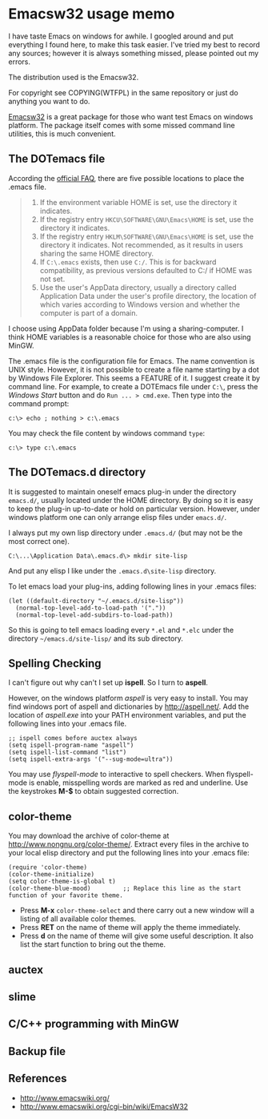Emacsw32 usage memo
===================

I have taste Emacs on windows for awhile. I googled around and put everything I found here, to make this task easier.
I've tried my best to record any sources; however it is always something missed, please pointed out my errors.

The distribution used is the Emacsw32.

For copyright see COPYING(WTFPL) in the same repository or just do anything you want to do.

[Emacsw32](http://ourcomments.org/Emacs/EmacsW32.html) is a great package for those who want test Emacs on windows platform.
The package itself comes with some missed command line utilities, this is much convenient.

The DOTemacs file
----

According the [official FAQ](http://www.gnu.org/software/emacs/windows/Installing-Emacs.html), there are five possible locations 
to place the .emacs file.

>1.    If the environment variable HOME is set, use the directory it indicates.
>2.    If the registry entry `HKCU\SOFTWARE\GNU\Emacs\HOME` is set, use the directory it indicates.
>3.    If the registry entry `HKLM\SOFTWARE\GNU\Emacs\HOME` is set, use the directory it indicates. Not recommended, as it results in users sharing the same HOME directory.
>4.    If `C:\.emacs` exists, then use `C:/`. This is for backward compatibility, as previous versions defaulted to C:/ if HOME was not set.
>5.    Use the user's AppData directory, usually a directory called Application Data under the user's profile directory, the location of which varies according to Windows version and whether the computer is part of a domain. 

I choose using AppData folder because I'm using a sharing-computer. I think HOME variables is a reasonable choice for those who are also using MinGW.

The .emacs file is the configuration file for Emacs. The name convention is UNIX style. However, it is not possible to create a file name starting by a dot by Windows File Explorer. This seems a FEATURE of it.
I suggest create it by command line. For example, to create a DOTEmacs file under `C:\`, press the *Windows Start* button and do `Run ... > cmd.exe`. Then type into the command prompt:
```
c:\> echo ; nothing > c:\.emacs
```
You may check the file content by windows command `type`:
```
c:\> type c:\.emacs
```

The DOTemacs.d directory
----

It is suggested to maintain oneself emacs plug-in under the directory `emacs.d/`, usually located under the HOME directory.
By doing so it is easy to keep the plug-in up-to-date or hold on particular version. 
However, under windows platform one can only arrange elisp files under `emacs.d/`. 

I always put my own lisp directory under `.emacs.d/` (but may not be the most correct one).

    C:\...\Application Data\.emacs.d\> mkdir site-lisp

And put any elisp I like under the `.emacs.d\site-lisp` directory.

To let emacs load your plug-ins, adding following lines in your .emacs files:

    (let ((default-directory "~/.emacs.d/site-lisp"))
      (normal-top-level-add-to-load-path '("."))
      (normal-top-level-add-subdirs-to-load-path))

So this is going to tell emacs loading every `*.el` and `*.elc` under the directory `~/emacs.d/site-lisp/` and its sub directory.

Spelling Checking
----

I can't figure out why can't I set up __ispell__. So I turn to __aspell__.

However, on the windows platform _aspell_ is very easy to install. You may find windows port of aspell and dictionaries by http://aspell.net/.
Add the location of _aspell.exe_ into your PATH environment variables, and put the following lines into your .emacs file.

    ;; ispell comes before auctex always
    (setq ispell-program-name "aspell")
    (setq ispell-list-command "list")
    (setq ispell-extra-args '("--sug-mode=ultra"))

You may use _flyspell-mode_ to interactive to spell checkers. 
When flyspell-mode is enable, misspelling words are marked as red and underline. 
Use the keystrokes <b>M-$</b> to obtain suggested correction.  

color-theme
----

You may download the archive of color-theme at http://www.nongnu.org/color-theme/.
Extract every files in the archive to your local elisp directory and put the following lines into your .emacs file:

    (require 'color-theme)
    (color-theme-initialize)
    (setq color-theme-is-global t)
    (color-theme-blue-mood)         ;; Replace this line as the start function of your favorite theme.

* Press <b>M-x</b> `color-theme-select` and there carry out a new window will a listing of all available color themes.
* Press <b>RET</b> on the name of theme will apply the theme immediately.
* Press <b>d</b> on the name of theme will give some useful description. It also list the start function to bring out the theme.

auctex
----

slime
----

C/C++ programming with MinGW
----

Backup file
----

References
----
* http://www.emacswiki.org/
* http://www.emacswiki.org/cgi-bin/wiki/EmacsW32
